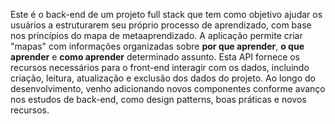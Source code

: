 Este é o back-end de um projeto full stack que tem como objetivo ajudar os usuários a estruturarem seu próprio processo de aprendizado, com base nos princípios do mapa de metaaprendizado. A aplicação permite criar "mapas" com informações organizadas sobre __por que aprender__, __o que aprender__ e __como aprender__ determinado assunto. Esta API fornece os recursos necessários para o front-end interagir com os dados, incluindo criação, leitura, atualização e exclusão dos dados do projeto. Ao longo do desenvolvimento, venho adicionando novos componentes conforme avanço nos estudos de back-end, como design patterns, boas práticas e novos recursos.
